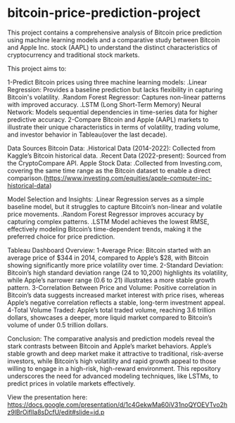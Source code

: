 # bitcoin-price-prediction-project

This project contains a comprehensive analysis of Bitcoin price prediction using machine learning models and a comparative study between Bitcoin and Apple Inc. stock (AAPL) to understand the distinct characteristics of cryptocurrency and traditional stock markets. 

This project aims to:

1-Predict Bitcoin prices using three machine learning models:
.Linear Regression: Provides a baseline prediction but lacks flexibility in capturing Bitcoin's volatility.
.Random Forest Regressor: Captures non-linear patterns with improved accuracy.
.LSTM (Long Short-Term Memory) Neural Network: Models sequential dependencies in time-series data for higher predictive accuracy.
2-Compare Bitcoin and Apple (AAPL) markets to illustrate their unique characteristics in terms of volatility, trading volume, and investor behavior in Tableau(over the last decade).

Data Sources
Bitcoin Data:
.Historical Data (2014-2022): Collected from Kaggle’s Bitcoin historical data.
.Recent Data (2022-present): Sourced from the CryptoCompare API.
Apple Stock Data:
.Collected from Investing.com, covering the same time range as the Bitcoin dataset to enable a direct comparison.(https://www.investing.com/equities/apple-computer-inc-historical-data)

Model Selection and Insights:
.Linear Regression serves as a simple baseline model, but it struggles to capture Bitcoin’s non-linear and volatile price movements.
.Random Forest Regressor improves accuracy by capturing complex patterns.
.LSTM Model achieves the lowest RMSE, effectively modeling Bitcoin’s time-dependent trends, making it the preferred choice for price prediction.

Tableau Dashboard Overview:
1-Average Price: Bitcoin started with an average price of $344 in 2014, compared to Apple’s $28, with Bitcoin showing significantly more price volatility over time.
2-Standard Deviation: Bitcoin’s high standard deviation range (24 to 10,200) highlights its volatility, while Apple’s narrower range (0.6 to 21) illustrates a more stable growth pattern.
3-Correlation Between Price and Volume: Positive correlation in Bitcoin’s data suggests increased market interest with price rises, whereas Apple’s negative correlation reflects a stable, long-term investment appeal.
4-Total Volume Traded: Apple’s total traded volume, reaching 3.6 trillion dollars, showcases a deeper, more liquid market compared to Bitcoin’s volume of under 0.5 trillion dollars.

Conclusion:
The comparative analysis and prediction models reveal the stark contrasts between Bitcoin and Apple’s market behaviors. Apple’s stable growth and deep market make it attractive to traditional, risk-averse investors, while Bitcoin’s high volatility and rapid growth appeal to those willing to engage in a high-risk, high-reward environment. This repository underscores the need for advanced modeling techniques, like LSTMs, to predict prices in volatile markets effectively.

View the presentation here: https://docs.google.com/presentation/d/1c4GekwMa60iV31noQYOEVTvo2hz9lBrOiflla8sDcfU/edit#slide=id.p
